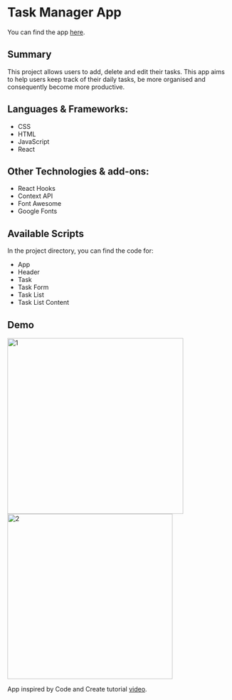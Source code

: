 # Task Manager App

You can find the app [here](https://noelledons.github.io/task-manager/).

## Summary
This project allows users to add, delete and edit their tasks. This app aims to help users keep track of their daily tasks, be more organised and consequently become more productive.

## Languages & Frameworks:
- CSS 
- HTML
- JavaScript
- React

## Other Technologies & add-ons:
- React Hooks
- Context API
- Font Awesome
- Google Fonts

## Available Scripts

In the project directory, you can find the code for:
  - App
  - Header
  - Task
  - Task Form
  - Task List
  - Task List Content

## Demo
   
<img width="395" alt="1" src="https://user-images.githubusercontent.com/73482293/99597164-7b732b80-29ef-11eb-8386-407ea4e4c66f.PNG">

<img width="371" alt="2" src="https://user-images.githubusercontent.com/73482293/99597392-d442c400-29ef-11eb-8831-8d01c41e0a8a.PNG">


App inspired by Code and Create tutorial [video](https://www.youtube.com/watch?v=fqup-BL3VjI&ab_channel=CodeAndCreate).

